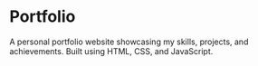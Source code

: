 # Portfolio
A personal portfolio website showcasing my skills, projects, and achievements. Built using HTML, CSS, and JavaScript.
